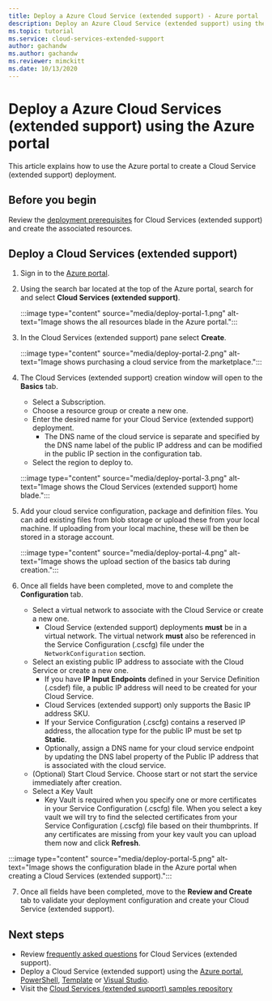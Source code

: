 ```yaml
---
title: Deploy a Azure Cloud Service (extended support) - Azure portal
description: Deploy an Azure Cloud Service (extended support) using the Azure portal
ms.topic: tutorial
ms.service: cloud-services-extended-support
author: gachandw
ms.author: gachandw
ms.reviewer: mimckitt
ms.date: 10/13/2020
---
```


# Deploy a Azure Cloud Services (extended support) using the Azure portal
This article explains how to use the Azure portal to create a Cloud Service (extended support) deployment. 

## Before you begin

Review the [deployment prerequisites](deploy-prerequisite.md) for Cloud Services (extended support) and create the associated resources. 

## Deploy a Cloud Services (extended support) 
1. Sign in to the [Azure portal](https://portal.azure.com).

2.	Using the search bar located at the top of the Azure portal, search for and select **Cloud Services (extended support)**.

    :::image type="content" source="media/deploy-portal-1.png" alt-text="Image shows the all resources blade in the Azure portal.":::
 
3.	In the Cloud Services (extended support) pane select **Create**. 

    :::image type="content" source="media/deploy-portal-2.png" alt-text="Image shows purchasing a cloud service from the marketplace.":::

4. The Cloud Services (extended support) creation window will open to the **Basics** tab. 
    - Select a Subscription.
    - Choose a resource group or create a new one.
    - Enter the desired name for your Cloud Service (extended support) deployment.
        - The DNS name of the cloud service is separate and specified by the DNS name label of the public IP address and can be modified in the public IP section in the configuration tab.
    -  Select the region to deploy to.

    :::image type="content" source="media/deploy-portal-3.png" alt-text="Image shows the Cloud Services (extended support) home blade.":::

5. Add your cloud service configuration, package and definition files. You can add existing files from blob storage or upload these from your local machine. If uploading from your local machine, these will be then be stored in a storage account. 

    :::image type="content" source="media/deploy-portal-4.png" alt-text="Image shows the upload section of the basics tab during creation.":::

6. Once all fields have been completed, move to and complete the **Configuration** tab. 
    - Select a virtual network to associate with the Cloud Service or create a new one. 
        - Cloud Service (extended support) deployments **must** be in a virtual network. The virtual network **must** also be referenced in the Service Configuration (.cscfg) file under the `NetworkConfiguration` section.
    - Select an existing public IP address to associate with the Cloud Service or create a new one.
        - If you have **IP Input Endpoints** defined in your Service Definition (.csdef) file, a public IP address will need to be created for your Cloud Service. 
        - Cloud Services (extended support) only supports the Basic IP address SKU.
        - If your Service Configuration (.cscfg) contains a reserved IP address, the allocation type for the public IP must be set tp **Static**. 
        - Optionally, assign a DNS name for your cloud service endpoint by updating the DNS label property of the Public IP address that is associated with the cloud service.  
    - (Optional) Start Cloud Service. Choose start or not start the service immediately after creation.
    - Select a Key Vault 
        - Key Vault is required when you specify one or more certificates in your Service Configuration (.cscfg) file. When you select a key vault we will try to find the selected certificates from your Service Configuration (.cscfg) file based on their thumbprints. If any certificates are missing from your key vault you can upload them now and click **Refresh**.   

 :::image type="content" source="media/deploy-portal-5.png" alt-text="Image shows the configuration blade in the Azure portal when creating a Cloud Services (extended support).":::

7. Once all fields have been completed, move to the **Review and Create** tab to validate your deployment configuration and create your Cloud Service (extended support).

## Next steps 
- Review [frequently asked questions](faq.yml) for Cloud Services (extended support).
- Deploy a Cloud Service (extended support) using the [Azure portal](deploy-portal.md), [PowerShell](deploy-powershell.md), [Template](deploy-template.md) or [Visual Studio](deploy-visual-studio.md).
- Visit the [Cloud Services (extended support) samples repository](https://github.com/Azure-Samples/cloud-services-extended-support)
